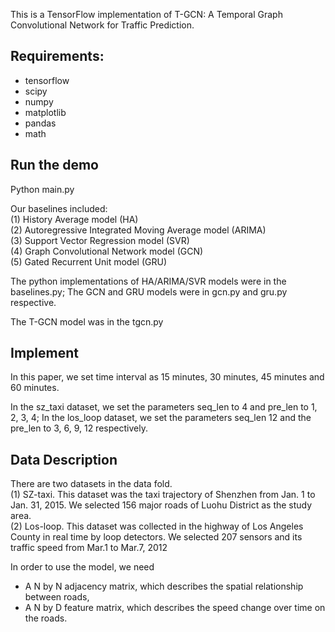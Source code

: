 This is a TensorFlow implementation of T-GCN: A Temporal Graph Convolutional Network for Traffic Prediction.

## Requirements:
* tensorflow
* scipy
* numpy
* matplotlib
* pandas
* math

## Run the demo
Python main.py

Our baselines included: <br>
(1) History Average model (HA)<br>
(2) Autoregressive Integrated Moving Average model (ARIMA)<br>
(3) Support Vector Regression model (SVR)<br>
(4) Graph Convolutional Network model (GCN)<br>
(5) Gated Recurrent Unit model (GRU)<br>

The python implementations of HA/ARIMA/SVR models were in the baselines.py; The GCN and GRU models were in gcn.py and gru.py respective.


The T-GCN model was in the tgcn.py


## Implement
In this paper, we set time interval as 15 minutes, 30 minutes, 45 minutes and 60 minutes.

In the sz_taxi dataset, we set the parameters seq_len to 4 and pre_len to 1, 2, 3, 4; In the los_loop dataset, we set the parameters seq_len 12 and the pre_len to 3, 6, 9, 12 respectively.

## Data Description
There are two datasets in the data fold.<br>
(1) SZ-taxi. This dataset was the taxi trajectory of Shenzhen from Jan. 1 to Jan. 31, 2015. We selected 156 major roads of Luohu District as the study area.<br>
(2) Los-loop. This dataset was collected in the highway of Los Angeles County in real time by loop detectors. We selected 207 sensors and its traffic speed from Mar.1 to Mar.7, 2012

In order to use the model, we need
* A N by N adjacency matrix, which describes the spatial relationship between roads, 
* A N by D feature matrix, which describes the speed change over time on the roads.

